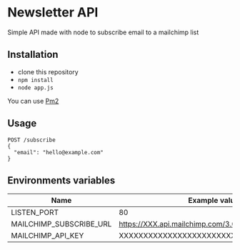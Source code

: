 # Newsletter API

Simple API made with node to subscribe email to a mailchimp list

## Installation

- clone this repository
- `npm install`
- `node app.js`

You can use [Pm2](http://pm2.keymetrics.io/)

## Usage

```
POST /subscribe
{
  "email": "hello@example.com"  
}
```

## Environments variables

| Name | Example value |
|----------|----------|
|LISTEN_PORT |  80 |
|MAILCHIMP_SUBSCRIBE_URL | https://XXX.api.mailchimp.com/3.0/lists/XXXX/members |
| MAILCHIMP_API_KEY | XXXXXXXXXXXXXXXXXXXXXXXXXXXXX  |
